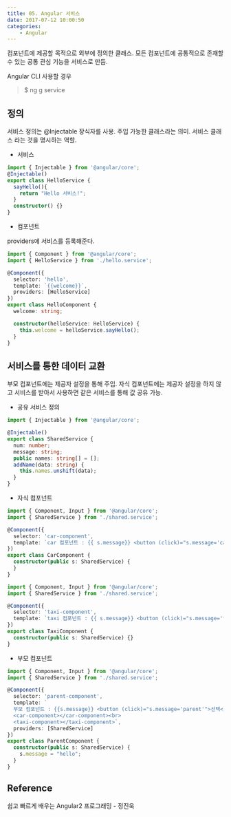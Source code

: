 ```yaml
---
title: 05. Angular 서비스
date: 2017-07-12 10:00:50
categories:
    - Angular
---
```

컴포넌트에 제공할 목적으로 외부에 정의한 클래스. 모든 컴포넌트에 공통적으로 존재할 수 있는 공통 관심 기능을 서비스로 만듬.

Angular CLI 사용할 경우 

> $ ng g service

## 정의

서비스 정의는 @Injectable 장식자를 사용. 주입 가능한 클래스라는 의미. 서비스 클래스 라는 것을 명시하는 역할.

- 서비스

```typescript
import { Injectable } from '@angular/core';
@Injectable()
export class HelloService {
  sayHello(){
    return "Hello 서비스!";
  }
  constructor() {}
}
```

- 컴포넌트

providers에 서비스를 등록해준다.

````typescript
import { Component } from '@angular/core';
import { HelloService } from './hello.service';

@Component({
  selector: 'hello',
  template: `{{welcome}}`,
  providers: [HelloService]
})
export class HelloComponent {
  welcome: string;

  constructor(helloService: HelloService) {
    this.welcome = helloService.sayHello();    
  }
}
````

## 서비스를 통한 데이터 교환

부모 컴포넌트에는 제공자 설정을 통해 주입. 자식 컴포넌트에는 제공자 설정을 하지 않고 서비스를 받아서 사용하면 같은 서비스를 통해 값 공유 가능.

- 공유 서비스 정의

````typescript
import { Injectable } from '@angular/core';

@Injectable()
export class SharedService {
  num: number;
  message: string;
  public names: string[] = [];
  addName(data: string) {
    this.names.unshift(data);
  }
}
````

- 자식 컴포넌트

````typescript
import { Component, Input } from '@angular/core';
import { SharedService } from './shared.service';

@Component({
  selector: 'car-component',
  template: `car 컴포넌트 : {{ s.message}} <button (click)="s.message='car'">선택</button>`
})
export class CarComponent {
  constructor(public s: SharedService) {
  }
}
````

````typescript
import { Component, Input } from '@angular/core';
import { SharedService } from './shared.service';

@Component({
  selector: 'taxi-component',
  template: `taxi 컴포넌트 : {{ s.message}} <button (click)="s.message='taxi'">선택</button>`
})
export class TaxiComponent {
  constructor(public s: SharedService) {}
}
````

- 부모 컴포넌트

````typescript
import { Component, Input } from '@angular/core';
import { SharedService } from './shared.service';

@Component({
  selector: 'parent-component',
  template: `
  부모 컴포넌트 : {{s.message}} <button (click)="s.message='parent'">선택</button><br>
  <car-component></car-component><br>
  <taxi-component></taxi-component>`,
  providers: [SharedService]
})
export class ParentComponent {
  constructor(public s: SharedService) {
    s.message = "hello";
  }
}
````



## Reference

쉽고 빠르게 배우는 Angular2 프로그래밍 - 정진욱